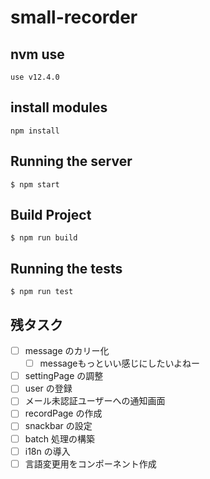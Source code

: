 # small-recorder

## nvm use

```
use v12.4.0
```

## install modules

```
npm install
```

## Running the server

```
$ npm start
```

## Build Project

```
$ npm run build
```

## Running the tests

```
$ npm run test
```

## 残タスク

- [ ] message のカリー化
	- [ ] messageもっといい感じにしたいよねー
- [ ] settingPage の調整
- [ ] user の登録
- [ ] メール未認証ユーザーへの通知画面
- [ ] recordPage の作成
- [ ] snackbar の設定
- [ ] batch 処理の構築
- [ ] i18n の導入
- [ ] 言語変更用をコンポーネント作成
